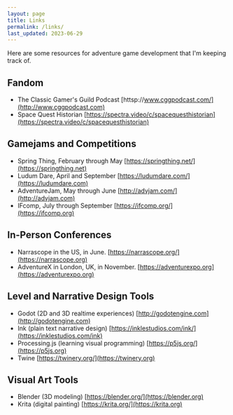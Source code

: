 ```yaml
---
layout: page
title: Links
permalink: /links/
last_updated: 2023-06-29
---
```


Here are some resources for adventure game development that I'm keeping track of.


## Fandom
+ The Classic Gamer's Guild Podcast [httsp://www.cggpodcast.com/](http://www.cggpodcast.com)
+ Space Quest Historian [https://spectra.video/c/spacequesthistorian](https://spectra.video/c/spacequesthistorian)

## Gamejams and Competitions
+ Spring Thing, February through May [https://springthing.net/](https://springthing.net)
+ Ludum Dare, April and September [https://ludumdare.com/](https://ludumdare.com)
+ AdventureJam, May through June [http://advjam.com/](http://advjam.com)
+ IFcomp, July through September [https://ifcomp.org/](https://ifcomp.org)

## In-Person Conferences
+ Narrascope in the US, in June. [https://narrascope.org/](https://narrascope.org)
+ AdventureX in London, UK, in November. [https://adventurexpo.org](https://adventurexpo.org)

## Level and Narrative Design Tools
+ Godot (2D and 3D realtime experiences) [http://godotengine.com](http://godotengine.com)
+ Ink (plain text narrative design) [https://inklestudios.com/ink/](https://inklestudios.com/ink)
+ Processing.js (learning visual programming) [https://p5js.org/](https://p5js.org)
+ Twine [https://twinery.org/](https://twinery.org)

## Visual Art Tools
+ Blender (3D modeling) [https://blender.org/](https://blender.org)
+ Krita (digital painting) [https://krita.org/](https://krita.org)
